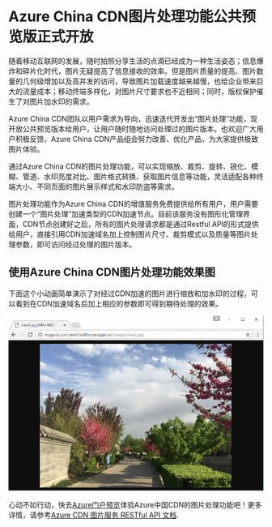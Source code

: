 # Azure China CDN图片处理功能公共预览版正式开放

随着移动互联网的发展，随时拍照分享生活的点滴已经成为一种生活姿态；信息爆炸和碎片化时代，图片无疑提高了信息接收的效率。但是图片质量的提高、图片数量的几何级增加以及高并发的访问，导致图片加载速度越来越慢，也给企业带来巨大的流量成本；移动终端多样化，对图片尺寸要求也不近相同；同时，版权保护催生了对图片加水印的需求。

Azure China CDN团队以用户需求为导向，迅速迭代开发出“图片处理”功能，现开放公共预览版本给用户，让用户随时随地访问处理过的图片版本。也欢迎广大用户积极反馈，Azure China CDN产品组会努力改善、优化产品，为大家提供极致图片体验。

通过Azure China CDN的图片处理功能，可以实现缩放、裁剪、旋转、锐化、模糊、管道、水印亮度对比、图片格式转换、获取图片信息等功能，灵活适配各种终端大小、不同页面的图片展示样式和水印防盗等需求。

图片处理功能作为Azure China CDN的增值服务免费提供给所有用户，用户需要创建一个“图片处理”加速类型的CDN加速节点。目前该服务没有图形化管理界面，CDN节点创建好之后，所有的图片处理请求都是通过Restful API的形式提供给用户，直接引用CDN加速域名加上控制图片尺寸、裁剪模式以及质量等图片处理参数，即可访问经过处理的图片版本。

## 使用Azure China CDN图片处理功能效果图

下面这个小动画简单演示了对经过CDN加速的图片进行缩放和加水印的过程，可以看到在CDN加速域名后加上相应的参数即可得到期待处理的效果。

   ![1]

心动不如行动，快去[Azure门户预览](https://portal.azure.cn/)体验Azure中国CDN的图片处理功能吧！更多详情，请参考[Azure CDN 图片服务 RESTful API 文档](http://wacn-ppe.chinacloudsites.cn/documentation/articles/cdn-image-processing).


<!--Image references-->
[1]: ./img/image-processing2.gif
